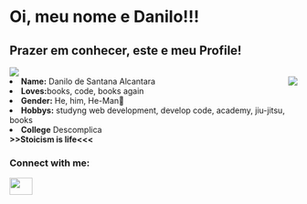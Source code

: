 # Oi, meu nome e Danilo!!! 
##  Prazer em conhecer, este e meu Profile!

<body>
  <div>
<!-- <a href="https://discord.com/users/856372186843709480" > -->
   <img src="https://lanyard.cnrad.dev/api/856372186843709480?idleMessage=Cause,%20baby,%20tonight%20we're%20beautiful%20now&animated=true&theme=dark&borderRadius=20&hideBadges=true&hideDiscrim=true&bg=212121"  />
  
<div align="center">
<img src="https://imgur.com/vxnYhus.gif" align="right">
  </div>
<li>
 <b>Name:</b> Danilo de Santana Alcantara 
</li>
<li>
<b>Loves:</b>books, code, books again
</li>
<li>
<b>Gender:</b> He, him, He-Man🤨
</li>
<li>
<b>Hobbys:</b> studyng web development, develop code, academy, jiu-jitsu, books
</li>
<li>
 <b> College</b>  Descomplica
</li>
    <b>>>Stoicism is life<<<</b>
  </div>
      <h3 align="left">Connect with me:</h3>
<p align="left">
<a href="https://www.linkedin.com/in/danilo-alcantara-096094210/" target="blank"><img align="center" src="https://cdn.jsdelivr.net/npm/simple-icons@3.0.1/icons/linkedin.svg" alt="" height="30" width="40" /></a>
</p>
</body>
